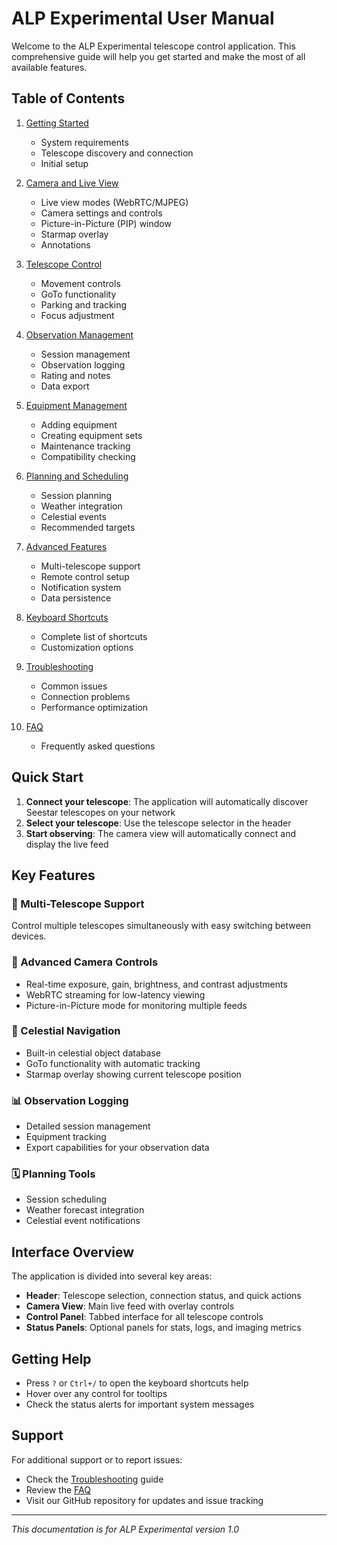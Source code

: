 # ALP Experimental User Manual

Welcome to the ALP Experimental telescope control application. This comprehensive guide will help you get started and make the most of all available features.

## Table of Contents

1. [Getting Started](./getting-started.md)
   - System requirements
   - Telescope discovery and connection
   - Initial setup

2. [Camera and Live View](./camera-controls.md)
   - Live view modes (WebRTC/MJPEG)
   - Camera settings and controls
   - Picture-in-Picture (PIP) window
   - Starmap overlay
   - Annotations

3. [Telescope Control](./telescope-control.md)
   - Movement controls
   - GoTo functionality
   - Parking and tracking
   - Focus adjustment

4. [Observation Management](./observation-management.md)
   - Session management
   - Observation logging
   - Rating and notes
   - Data export

5. [Equipment Management](./equipment-management.md)
   - Adding equipment
   - Creating equipment sets
   - Maintenance tracking
   - Compatibility checking

6. [Planning and Scheduling](./planning-scheduling.md)
   - Session planning
   - Weather integration
   - Celestial events
   - Recommended targets

7. [Advanced Features](./advanced-features.md)
   - Multi-telescope support
   - Remote control setup
   - Notification system
   - Data persistence

8. [Keyboard Shortcuts](./keyboard-shortcuts.md)
   - Complete list of shortcuts
   - Customization options

9. [Troubleshooting](./troubleshooting.md)
   - Common issues
   - Connection problems
   - Performance optimization

10. [FAQ](./faq.md)
    - Frequently asked questions

## Quick Start

1. **Connect your telescope**: The application will automatically discover Seestar telescopes on your network
2. **Select your telescope**: Use the telescope selector in the header
3. **Start observing**: The camera view will automatically connect and display the live feed

## Key Features

### 🔭 Multi-Telescope Support
Control multiple telescopes simultaneously with easy switching between devices.

### 📸 Advanced Camera Controls
- Real-time exposure, gain, brightness, and contrast adjustments
- WebRTC streaming for low-latency viewing
- Picture-in-Picture mode for monitoring multiple feeds

### 🌟 Celestial Navigation
- Built-in celestial object database
- GoTo functionality with automatic tracking
- Starmap overlay showing current telescope position

### 📊 Observation Logging
- Detailed session management
- Equipment tracking
- Export capabilities for your observation data

### 🗓️ Planning Tools
- Session scheduling
- Weather forecast integration
- Celestial event notifications

## Interface Overview

The application is divided into several key areas:

- **Header**: Telescope selection, connection status, and quick actions
- **Camera View**: Main live feed with overlay controls
- **Control Panel**: Tabbed interface for all telescope controls
- **Status Panels**: Optional panels for stats, logs, and imaging metrics

## Getting Help

- Press `?` or `Ctrl+/` to open the keyboard shortcuts help
- Hover over any control for tooltips
- Check the status alerts for important system messages

## Support

For additional support or to report issues:
- Check the [Troubleshooting](./troubleshooting.md) guide
- Review the [FAQ](./faq.md)
- Visit our GitHub repository for updates and issue tracking

---

*This documentation is for ALP Experimental version 1.0*